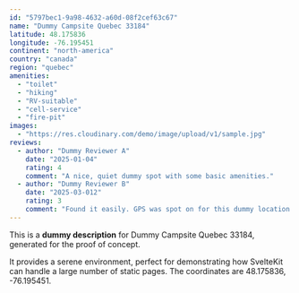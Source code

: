 ```yaml
---
id: "5797bec1-9a98-4632-a60d-08f2cef63c67"
name: "Dummy Campsite Quebec 33184"
latitude: 48.175836
longitude: -76.195451
continent: "north-america"
country: "canada"
region: "quebec"
amenities:
  - "toilet"
  - "hiking"
  - "RV-suitable"
  - "cell-service"
  - "fire-pit"
images:
  - "https://res.cloudinary.com/demo/image/upload/v1/sample.jpg"
reviews:
  - author: "Dummy Reviewer A"
    date: "2025-01-04"
    rating: 4
    comment: "A nice, quiet dummy spot with some basic amenities."
  - author: "Dummy Reviewer B"
    date: "2025-03-012"
    rating: 3
    comment: "Found it easily. GPS was spot on for this dummy location."
---
```


This is a **dummy description** for Dummy Campsite Quebec 33184, generated for the proof of concept.

It provides a serene environment, perfect for demonstrating how SvelteKit can handle a large number of static pages. The coordinates are 48.175836, -76.195451.
